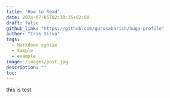 ```yaml
---
title: "How to Read"
date: 2024-07-05T02:10:35+02:00
draft: false
github_link: "https://github.com/gurusabarish/hugo-profile"
author: "Cris Silva"
tags:
  - Markdown syntax
  - Sample
  - example
image: /images/post.jpg
description: ""
toc:
---
```


this is test
